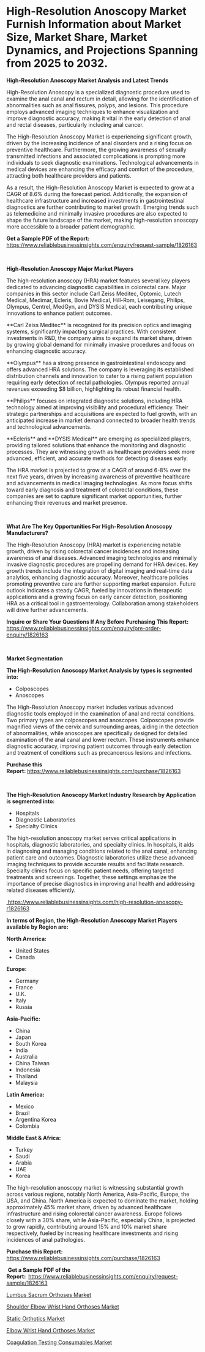 <p><h1>High-Resolution Anoscopy Market Furnish Information about Market Size, Market Share, Market Dynamics, and Projections Spanning from 2025 to 2032.</h1></p><p><strong>High-Resolution Anoscopy Market Analysis and Latest Trends</strong></p>
<p><p>High-Resolution Anoscopy is a specialized diagnostic procedure used to examine the anal canal and rectum in detail, allowing for the identification of abnormalities such as anal fissures, polyps, and lesions. This procedure employs advanced imaging techniques to enhance visualization and improve diagnostic accuracy, making it vital in the early detection of anal and rectal diseases, particularly including anal cancer. </p><p>The High-Resolution Anoscopy Market is experiencing significant growth, driven by the increasing incidence of anal disorders and a rising focus on preventive healthcare. Furthermore, the growing awareness of sexually transmitted infections and associated complications is prompting more individuals to seek diagnostic examinations. Technological advancements in medical devices are enhancing the efficacy and comfort of the procedure, attracting both healthcare providers and patients. </p><p>As a result, the High-Resolution Anoscopy Market is expected to grow at a CAGR of 8.6% during the forecast period. Additionally, the expansion of healthcare infrastructure and increased investments in gastrointestinal diagnostics are further contributing to market growth. Emerging trends such as telemedicine and minimally invasive procedures are also expected to shape the future landscape of the market, making high-resolution anoscopy more accessible to a broader patient demographic.</p></p>
<p><strong>Get a Sample PDF of the Report:&nbsp;</strong> <a href="https://www.reliablebusinessinsights.com/enquiry/request-sample/1826163?utm_campaign=100&utm_medium=2&utm_source=Github&utm_content=ia&utm_term=05032025&utm_id=high-resolution-anoscopy">https://www.reliablebusinessinsights.com/enquiry/request-sample/1826163</a></p>
<p>&nbsp;</p>
<p><strong>High-Resolution Anoscopy Major Market Players</strong></p>
<p><p>The high-resolution anoscopy (HRA) market features several key players dedicated to advancing diagnostic capabilities in colorectal care. Major companies in this sector include Carl Zeiss Meditec, Optomic, Lutech Medical, Medimar, Ecleris, Bovie Medical, Hill-Rom, Leisegang, Philips, Olympus, Centrel, MedGyn, and DYSIS Medical, each contributing unique innovations to enhance patient outcomes.</p><p>**Carl Zeiss Meditec** is recognized for its precision optics and imaging systems, significantly impacting surgical practices. With consistent investments in R&D, the company aims to expand its market share, driven by growing global demand for minimally invasive procedures and focus on enhancing diagnostic accuracy.</p><p>**Olympus** has a strong presence in gastrointestinal endoscopy and offers advanced HRA solutions. The company is leveraging its established distribution channels and innovation to cater to a rising patient population requiring early detection of rectal pathologies. Olympus reported annual revenues exceeding $8 billion, highlighting its robust financial health.</p><p>**Philips** focuses on integrated diagnostic solutions, including HRA technology aimed at improving visibility and procedural efficiency. Their strategic partnerships and acquisitions are expected to fuel growth, with an anticipated increase in market demand connected to broader health trends and technological advancements.</p><p>**Ecleris** and **DYSIS Medical** are emerging as specialized players, providing tailored solutions that enhance the monitoring and diagnostic processes. They are witnessing growth as healthcare providers seek more advanced, efficient, and accurate methods for detecting diseases early.</p><p>The HRA market is projected to grow at a CAGR of around 6-8% over the next five years, driven by increasing awareness of preventive healthcare and advancements in medical imaging technologies. As more focus shifts toward early diagnosis and treatment of colorectal conditions, these companies are set to capture significant market opportunities, further enhancing their revenues and market presence.</p></p>
<p>&nbsp;</p>
<p><strong>What Are The Key Opportunities For High-Resolution Anoscopy Manufacturers?</strong></p>
<p><p>The High-Resolution Anoscopy (HRA) market is experiencing notable growth, driven by rising colorectal cancer incidences and increasing awareness of anal diseases. Advanced imaging technologies and minimally invasive diagnostic procedures are propelling demand for HRA devices. Key growth trends include the integration of digital imaging and real-time data analytics, enhancing diagnostic accuracy. Moreover, healthcare policies promoting preventive care are further supporting market expansion. Future outlook indicates a steady CAGR, fueled by innovations in therapeutic applications and a growing focus on early cancer detection, positioning HRA as a critical tool in gastroenterology. Collaboration among stakeholders will drive further advancements.</p></p>
<p><strong>Inquire or Share Your Questions If Any Before Purchasing This Report:</strong> <a href="https://www.reliablebusinessinsights.com/enquiry/pre-order-enquiry/1826163?utm_campaign=100&utm_medium=2&utm_source=Github&utm_content=ia&utm_term=05032025&utm_id=high-resolution-anoscopy">https://www.reliablebusinessinsights.com/enquiry/pre-order-enquiry/1826163</a></p>
<p>&nbsp;</p>
<p><strong>Market Segmentation</strong></p>
<p><strong>The High-Resolution Anoscopy Market Analysis by types is segmented into:</strong></p>
<p><ul><li>Colposcopes</li><li>Anoscopes</li></ul></p>
<p><p>The High-Resolution Anoscopy market includes various advanced diagnostic tools employed in the examination of anal and rectal conditions. Two primary types are colposcopes and anoscopes. Colposcopes provide magnified views of the cervix and surrounding areas, aiding in the detection of abnormalities, while anoscopes are specifically designed for detailed examination of the anal canal and lower rectum. These instruments enhance diagnostic accuracy, improving patient outcomes through early detection and treatment of conditions such as precancerous lesions and infections.</p></p>
<p><strong>Purchase this Report:&nbsp;</strong><a href="https://www.reliablebusinessinsights.com/purchase/1826163?utm_campaign=100&utm_medium=2&utm_source=Github&utm_content=ia&utm_term=05032025&utm_id=high-resolution-anoscopy">https://www.reliablebusinessinsights.com/purchase/1826163</a></p>
<p>&nbsp;</p>
<p><strong>The High-Resolution Anoscopy Market Industry Research by Application is segmented into:</strong></p>
<p><ul><li>Hospitals</li><li>Diagnostic Laboratories</li><li>Specialty Clinics</li></ul></p>
<p><p>The high-resolution anoscopy market serves critical applications in hospitals, diagnostic laboratories, and specialty clinics. In hospitals, it aids in diagnosing and managing conditions related to the anal canal, enhancing patient care and outcomes. Diagnostic laboratories utilize these advanced imaging techniques to provide accurate results and facilitate research. Specialty clinics focus on specific patient needs, offering targeted treatments and screenings. Together, these settings emphasize the importance of precise diagnostics in improving anal health and addressing related diseases efficiently.</p></p>
<p><a href="https://www.reliablebusinessinsights.com/high-resolution-anoscopy-r1826163?utm_campaign=100&utm_medium=2&utm_source=Github&utm_content=ia&utm_term=05032025&utm_id=high-resolution-anoscopy">&nbsp;https://www.reliablebusinessinsights.com/high-resolution-anoscopy-r1826163</a></p>
<p><strong>In terms of Region, the High-Resolution Anoscopy Market Players available by Region are:</strong></p>
<p>
    <p> <strong> North America: </strong>
        <ul>
            <li>United States</li>
            <li>Canada</li>
        </ul>
        </p> 
    <p> <strong> Europe: </strong>
        <ul>
            <li>Germany</li>
            <li>France</li>
            <li>U.K.</li>
            <li>Italy</li>
            <li>Russia</li>
        </ul>
        </p> 
    <p> <strong> Asia-Pacific: </strong>
        <ul>
            <li>China</li>
            <li>Japan</li>
            <li>South Korea</li>
            <li>India</li>
            <li>Australia</li>
            <li>China Taiwan</li>
            <li>Indonesia</li>
            <li>Thailand</li>
            <li>Malaysia</li>
        </ul>
        </p> 
    <p> <strong> Latin America: </strong>
        <ul>
            <li>Mexico</li>
            <li>Brazil</li>
            <li>Argentina Korea</li>
            <li>Colombia</li>
        </ul>
        </p> 
    <p> <strong> Middle East & Africa: </strong>
        <ul>
            <li>Turkey</li>
            <li>Saudi</li>
            <li>Arabia</li>
            <li>UAE</li>
            <li>Korea</li>
        </ul>
    </p>
    </p>
<p><p>The high-resolution anoscopy market is witnessing substantial growth across various regions, notably North America, Asia-Pacific, Europe, the USA, and China. North America is expected to dominate the market, holding approximately 45% market share, driven by advanced healthcare infrastructure and rising colorectal cancer awareness. Europe follows closely with a 30% share, while Asia-Pacific, especially China, is projected to grow rapidly, contributing around 15% and 10% market share respectively, fueled by increasing healthcare investments and rising incidences of anal pathologies.</p></p>
<p><strong>Purchase this Report: </strong><a href="https://www.reliablebusinessinsights.com/purchase/1826163?utm_campaign=100&utm_medium=2&utm_source=Github&utm_content=ia&utm_term=05032025&utm_id=high-resolution-anoscopy">https://www.reliablebusinessinsights.com/purchase/1826163</a></p>
<p>&nbsp;<strong>Get a Sample PDF of the Report:&nbsp;&nbsp;</strong><a href="https://www.reliablebusinessinsights.com/enquiry/request-sample/1826163?utm_campaign=100&utm_medium=2&utm_source=Github&utm_content=ia&utm_term=05032025&utm_id=high-resolution-anoscopy">https://www.reliablebusinessinsights.com/enquiry/request-sample/1826163</a></p>
<p><strong></strong></p>
<p><p><a href="https://github.com/tabormahay2f/Market-Research-Report-List-1/blob/main/lumbus-sacrum-orthoses-market.md?utm_campaign=100&utm_medium=2&utm_source=Github&utm_content=ia&utm_term=05032025&utm_id=high-resolution-anoscopy">Lumbus Sacrum Orthoses Market</a></p><p><a href="https://github.com/naingbiner7i/Market-Research-Report-List-1/blob/main/shoulder-elbow-wrist-hand-orthoses-market.md?utm_campaign=100&utm_medium=2&utm_source=Github&utm_content=ia&utm_term=05032025&utm_id=high-resolution-anoscopy">Shoulder Elbow Wrist Hand Orthoses Market</a></p><p><a href="https://github.com/baatetoshda/Market-Research-Report-List-1/blob/main/static-orthotics-market.md?utm_campaign=100&utm_medium=2&utm_source=Github&utm_content=ia&utm_term=05032025&utm_id=high-resolution-anoscopy">Static Orthotics Market</a></p><p><a href="https://github.com/siwerhommer97/Market-Research-Report-List-1/blob/main/elbow-wrist-hand-orthoses-market.md?utm_campaign=100&utm_medium=2&utm_source=Github&utm_content=ia&utm_term=05032025&utm_id=high-resolution-anoscopy">Elbow Wrist Hand Orthoses Market</a></p><p><a href="https://github.com/sutrejaron/Market-Research-Report-List-1/blob/main/coagulation-testing-consumables-market.md?utm_campaign=100&utm_medium=2&utm_source=Github&utm_content=ia&utm_term=05032025&utm_id=high-resolution-anoscopy">Coagulation Testing Consumables Market</a></p></p>